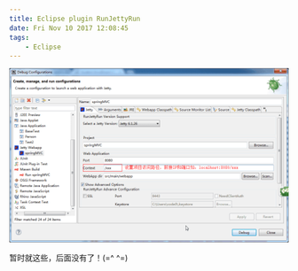 ```yaml
---
title: Eclipse plugin RunJettyRun
date: Fri Nov 10 2017 12:08:45
tags:
	- Eclipse
---
```

![](/assets/blogImg/171110-jetty-plugin.png)

暂时就这些，后面没有了！(=^ ^=)

